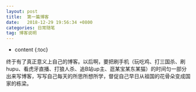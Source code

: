 ```yaml
---
layout: post
title:  第一篇博客
date:   2018-12-29 19:56:34 +0800
categories: 日常随笔
tag: 博客说明
---
```


* content
{:toc}

终于有了真正意义上自己的博客。以后啊，要把刷手机（玩吃鸡、打三国杀、刷hupu、看虎牙直播、打狼人杀、追B站up主、逛某宝某东某猫）的时间匀一部分出来写博客，写写自己每天的所思所想所学，督促自己早日从祖国的花骨朵变成国家的栋梁。

